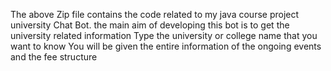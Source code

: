The above Zip file contains the code related to my java course project university Chat Bot.
the main aim of developing this bot is to get the university related information
Type the university or college name that you want to know 
You will be given the entire information of the ongoing events and the fee structure 
